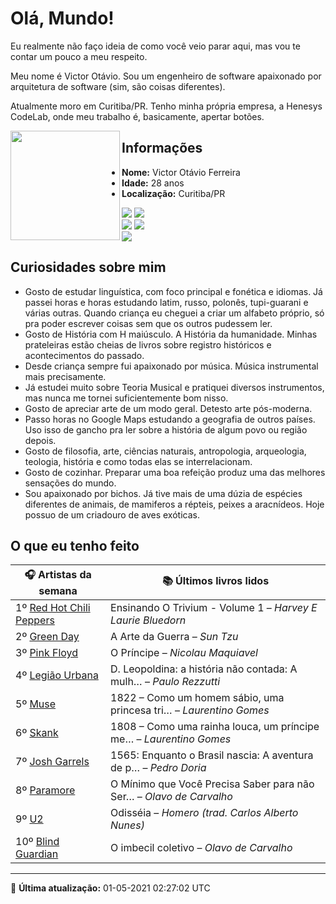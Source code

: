 # Olá, Mundo!

Eu realmente não faço ideia de como você veio parar aqui, mas vou te contar um pouco a meu respeito.

Meu nome é Victor Otávio. Sou um engenheiro de software apaixonado por arquitetura de software (sim, são coisas diferentes).

Atualmente moro em Curitiba/PR. Tenho minha própria empresa, a Henesys CodeLab, onde meu trabalho é, basicamente, apertar botões.

<img align="left" src="https://github.com/vctrtvfrrr/vctrtvfrrr/raw/master/octocat.png" alt="" width="175" />

## Informações

- **Nome:** Victor Otávio Ferreira
- **Idade:** 28 anos
- **Localização:** Curitiba/PR

[![](https://img.shields.io/badge/LinkedIn-victorotavio-blue)](https://www.linkedin.com/in/victorotavio/) [![](https://img.shields.io/badge/Twitter-@vctrtvfrrr-blue)](https://twitter.com/vctrtvfrrr)  
[![](https://img.shields.io/badge/GitHub-vctrtvfrrr-24292e)](https://github.com/vctrtvfrrr) [![](https://img.shields.io/badge/GitLab-vctrtvfrrr-ec5d16)](https://gitlab.com/vctrtvfrrr)  
[![](https://img.shields.io/badge/Email-victor@otavioferreira.com.br-red)](mailto:victor@otavioferreira.com.br)  

## Curiosidades sobre mim

-   Gosto de estudar linguística, com foco principal e fonética e idiomas. Já passei horas e horas estudando latim, russo, polonês, tupi-guarani e várias outras. Quando criança eu cheguei a criar um alfabeto próprio, só pra poder escrever coisas sem que os outros pudessem ler.
-   Gosto de História com H maiúsculo. A História da humanidade. Minhas prateleiras estão cheias de livros sobre registro históricos e acontecimentos do passado.
-   Desde criança sempre fui apaixonado por música. Música instrumental mais precisamente.
-   Já estudei muito sobre Teoria Musical e pratiquei diversos instrumentos, mas nunca me tornei suficientemente bom nisso.
-   Gosto de apreciar arte de um modo geral. Detesto arte pós-moderna.
-   Passo horas no Google Maps estudando a geografia de outros países. Uso isso de gancho pra ler sobre a história de algum povo ou região depois.
-   Gosto de filosofia, arte, ciências naturais, antropologia, arqueologia, teologia, história e como todas elas se interrelacionam.
-   Gosto de cozinhar. Preparar uma boa refeição produz uma das melhores sensações do mundo.
-   Sou apaixonado por bichos. Já tive mais de uma dúzia de espécies diferentes de animais, de mamiferos a répteis, peixes a aracnídeos. Hoje possuo de um criadouro de aves exóticas.


## O que eu tenho feito

|                            🎧 Artistas da semana                            |                      📚 Últimos livros lidos                      |
|-----------------------------------------------------------------------------|-------------------------------------------------------------------|
| 1º [Red Hot Chili Peppers](https://www.last.fm/music/Red+Hot+Chili+Peppers) | Ensinando O Trivium - Volume 1	–	_Harvey E Laurie Bluedorn_         |
| 2º [Green Day](https://www.last.fm/music/Green+Day)                         | A Arte da Guerra	–	_Sun Tzu_                                        |
| 3º [Pink Floyd](https://www.last.fm/music/Pink+Floyd)                       | O Príncipe	–	_Nicolau Maquiavel_                                    |
| 4º [Legião Urbana](https://www.last.fm/music/Legi%C3%A3o+Urbana)            | D. Leopoldina: a história não contada: A mulh…	–	_Paulo Rezzutti_   |
| 5º [Muse](https://www.last.fm/music/Muse)                                   | 1822 – Como um homem sábio, uma princesa tri…	–	_Laurentino Gomes_  |
| 6º [Skank](https://www.last.fm/music/Skank)                                 | 1808 – Como uma rainha louca, um príncipe me…	–	_Laurentino Gomes_  |
| 7º [Josh Garrels](https://www.last.fm/music/Josh+Garrels)                   | 1565: Enquanto o Brasil nascia: A aventura de p…	–	_Pedro Doria_    |
| 8º [Paramore](https://www.last.fm/music/Paramore)                           | O Mínimo que Você Precisa Saber para não Ser…	–	_Olavo de Carvalho_ |
| 9º [U2](https://www.last.fm/music/U2)                                       | Odisséia	–	_Homero (trad. Carlos Alberto Nunes)_                    |
| 10º [Blind Guardian](https://www.last.fm/music/Blind+Guardian)              | O imbecil coletivo	–	_Olavo de Carvalho_                            |


---

🚀 **Última atualização:** 01-05-2021 02:27:02 UTC